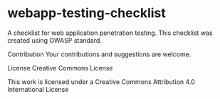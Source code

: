 # webapp-testing-checklist
A checklist for web application penetration testing. This checklist was created using OWASP standard.

Contribution
Your contributions and suggestions are welcome.

License
Creative Commons License

This work is licensed under a Creative Commons Attribution 4.0 International License
